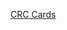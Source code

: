 [CRC Cards]("https://drive.google.com/file/d/1Gx043hEL0z1bXP2IylfSL87_bIXuISij/view?usp=share_link")